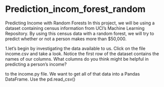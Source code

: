 # Prediction_incom_forest_random
Predicting Income with Random Forests In this project, we will be using a dataset containing census information from UCI’s Machine Learning Repository.  By using this census data with a random forest, we will try to predict whether or not a person makes more than $50,000. 

1.let’s begin by investigating the data available to us. Click on the file income.csv and take a look. Notice the first row of the dataset contains the names of our columns. What columns do you think might be helpful in predicting a person’s income?


to the income.py file. We want to get all of that data into a Pandas DataFrame. Use the pd.read_csv()
